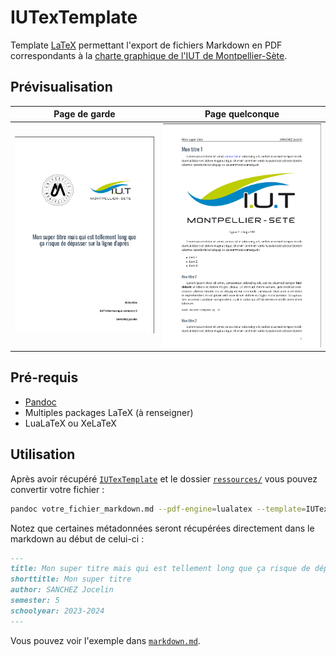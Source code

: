 # IUTexTemplate

Template [LaTeX](https://wikipedia.org/wiki/LaTeX) permettant l'export de fichiers Markdown en PDF correspondants à la [charte graphique de l'IUT de Montpellier-Sète](https://iut-montpellier-sete.edu.umontpellier.fr/files/2020/09/Charte-graphique-de-lIUTMS-Septembre-2020.pdf).

## Prévisualisation

| Page de garde  | Page quelconque |
| :------------: | :-------------: |
| [![Page de garde](examples/page-de-garde.png)](examples/output.pdf) | [![Page quelconque](examples/page-quelconque.png)](examples/output.pdf) |


## Pré-requis

- [Pandoc](https://pandoc.org/)
- Multiples packages LaTeX (à renseigner)
- LuaLaTeX ou XeLaTeX

## Utilisation

Après avoir récupéré [`IUTexTemplate`](IUTexTemplate.tex) et le dossier [`ressources/`](ressources) vous pouvez convertir votre fichier :

```bash
pandoc votre_fichier_markdown.md --pdf-engine=lualatex --template=IUTexTemplate -o output.pdf
```

Notez que certaines métadonnées seront récupérées directement dans le markdown au début de celui-ci :

```markdown
---
title: Mon super titre mais qui est tellement long que ça risque de dépasser sur la ligne d'après
shorttitle: Mon super titre
author: SANCHEZ Jocelin
semester: 5
schoolyear: 2023-2024
---
``` 

Vous pouvez voir l'exemple dans [`markdown.md`](example/markdown.md).